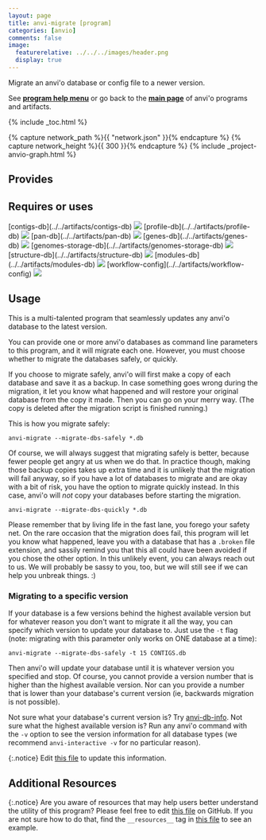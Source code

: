 ```yaml
---
layout: page
title: anvi-migrate [program]
categories: [anvio]
comments: false
image:
  featurerelative: ../../../images/header.png
  display: true
---
```


Migrate an anvi&#39;o database or config file to a newer version.

See **[program help menu](../../../vignette#anvi-migrate)** or go back to the **[main page](../../)** of anvi'o programs and artifacts.


{% include _toc.html %}
<div id="svg" class="subnetwork"></div>
{% capture network_path %}{{ "network.json" }}{% endcapture %}
{% capture network_height %}{{ 300 }}{% endcapture %}
{% include _project-anvio-graph.html %}


## Provides

<p style="text-align: left" markdown="1"></p>

## Requires or uses

<p style="text-align: left" markdown="1"><span class="artifact-r">[contigs-db](../../artifacts/contigs-db) <img src="../../images/icons/DB.png" class="artifact-icon-mini" /></span> <span class="artifact-r">[profile-db](../../artifacts/profile-db) <img src="../../images/icons/DB.png" class="artifact-icon-mini" /></span> <span class="artifact-r">[pan-db](../../artifacts/pan-db) <img src="../../images/icons/DB.png" class="artifact-icon-mini" /></span> <span class="artifact-r">[genes-db](../../artifacts/genes-db) <img src="../../images/icons/DB.png" class="artifact-icon-mini" /></span> <span class="artifact-r">[genomes-storage-db](../../artifacts/genomes-storage-db) <img src="../../images/icons/DB.png" class="artifact-icon-mini" /></span> <span class="artifact-r">[structure-db](../../artifacts/structure-db) <img src="../../images/icons/DB.png" class="artifact-icon-mini" /></span> <span class="artifact-r">[modules-db](../../artifacts/modules-db) <img src="../../images/icons/DB.png" class="artifact-icon-mini" /></span> <span class="artifact-r">[workflow-config](../../artifacts/workflow-config) <img src="../../images/icons/JSON.png" class="artifact-icon-mini" /></span></p>

## Usage


This is a multi-talented program that seamlessly updates any anvi'o database to the latest version.

You can provide one or more anvi'o databases as command line parameters to this program, and it will migrate each one. However, you must choose whether to migrate the databases safely, or quickly.

If you choose to migrate safely, anvi'o will first make a copy of each database and save it as a backup. In case something goes wrong during the migration, it let you know what happened and will restore your original database from the copy it made. Then you can go on your merry way. (The copy is deleted after the migration script is finished running.)

This is how you migrate safely:
```
anvi-migrate --migrate-dbs-safely *.db
```

Of course, we will always suggest that migrating safely is better, because fewer people get angry at us when we do that. In practice though, making those backup copies takes up extra time and it is unlikely that the migration will fail anyway, so if you have a lot of databases to migrate and are okay with a bit of risk, you have the option to migrate quickly instead. In this case, anvi'o will _not_ copy your databases before starting the migration.
```
anvi-migrate --migrate-dbs-quickly *.db
```
Please remember that by living life in the fast lane, you forego your safety net. On the rare occasion that the migration does fail, this program will let you know what happened, leave you with a database that has a `.broken` file extension, and sassily remind you that this all could have been avoided if you chose the other option. In this unlikely event, you can always reach out to us. We will probably be sassy to you, too, but we will still see if we can help you unbreak things. :)

### Migrating to a specific version
If your database is a few versions behind the highest available version but for whatever reason you don't want to migrate it all the way, you can specify which version to update your database to. Just use the `-t` flag (note: migrating with this parameter only works on ONE database at a time):
```
anvi-migrate --migrate-dbs-safely -t 15 CONTIGS.db
```
Then anvi'o will update your database until it is whatever version you specified and stop. Of course, you cannot provide a version number that is higher than the highest available version. Nor can you provide a number that is lower than your database's current version (ie, backwards migration is not possible).

Not sure what your database's current version is? Try <span class="artifact-n">[anvi-db-info](/software/anvio/help/main/programs/anvi-db-info)</span>.
Not sure what the highest available version is? Run any anvi'o command with the `-v` option to see the version information for all database types (we recommend `anvi-interactive -v` for no particular reason).


{:.notice}
Edit [this file](https://github.com/merenlab/anvio/tree/master/anvio/docs/programs/anvi-migrate.md) to update this information.


## Additional Resources



{:.notice}
Are you aware of resources that may help users better understand the utility of this program? Please feel free to edit [this file](https://github.com/merenlab/anvio/tree/master/bin/anvi-migrate) on GitHub. If you are not sure how to do that, find the `__resources__` tag in [this file](https://github.com/merenlab/anvio/blob/master/bin/anvi-interactive) to see an example.
